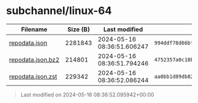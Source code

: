 # subchannel/linux-64
| Filename | Size (B) | Last modified | SHA256 | MD5 |
|----------|----------|---------------|--------|-----|
| [repodata.json](repodata.json) | 2281843 | 2024-05-16 08:36:51.606247 | `994ddf78d66bf2319ea8c3673735393ef5b18a64cd32ecb4fe7696e4e6c9e4a2` | `3ee0ea13cba72a8162731cd7dfc0bd02` |
| [repodata.json.bz2](repodata.json.bz2) | 214801 | 2024-05-16 08:36:51.794246 | `4752357a0c18b64e0e076d520f287bf740dea7ebb041ea05323867013c7d619e` | `8dd68320561f6a66c8c6a837cb0a4d15` |
| [repodata.json.zst](repodata.json.zst) | 229342 | 2024-05-16 08:36:52.086244 | `aa0bb1d89db82ee836585490e718183fd02ac61ba2ab5307f6d09fa736baa148` | `5d3fc242a1067821d7b8a8c9db9cef3a` |

> Last modified on 2024-05-16 08:36:52.095942+00:00